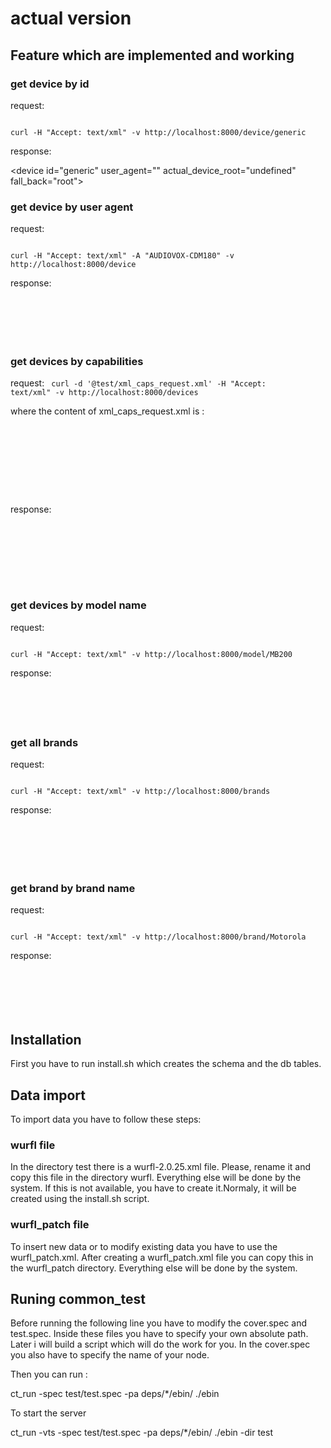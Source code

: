 # actual version


## Feature which are implemented and working

### get device by id
 
request:  

<code>
curl -H "Accept: text/xml" -v http://localhost:8000/device/generic
</code>

response:

\<device id="generic" user_agent="" actual_device_root="undefined" fall_back="root"><group id="product_info">
	<capability name="device_os" value=""/>
	<capability name="nokia_series" value="0"/>
</device>


### get device by user agent

request:

<code>
curl -H "Accept: text/xml" -A "AUDIOVOX-CDM180" -v http://localhost:8000/device
</code>

response:

<code>
<device id="generic" user_agent="" actual_device_root="undefined" fall_back="root"><group id="product_info">
	<capability name="device_os" value=""/>
	<capability name="nokia_series" value="0"/>
</device>
</code>

### get devices by capabilities

request:
<code>
curl -d '@test/xml_caps_request.xml' -H "Accept: text/xml" -v http://localhost:8000/devices
</code>

where the content of xml_caps_request.xml is : 

<code>
<?xml version="1.0" encoding="utf-8"?>
<query>
	<capabilities>
		<capability name="device_os" value="iPhone OS" operator="="/>
		<capability name="device_os_version" value="0.0" operator=">"/>
	</capabilities>
</query>
</code>

response:

<code>
<devices>
	<device model_name="iPad" brand_name="Apple"/>
	<device model_name="QuickTime Agent" brand_name="Apple"/>
	<device model_name="iPhone" brand_name="Apple"/>
	<device model_name="iPod Touch" brand_name="Apple"/>
</devices>
</code>

### get devices by model name


request: 

<code>
curl -H "Accept: text/xml" -v http://localhost:8000/model/MB200
</code>

response:

<code>
<devices>
	<device model_name="MB200" brand_name="Motorola"/>
</devices>
</code>

### get all brands

request:
 
<code>
curl -H "Accept: text/xml" -v http://localhost:8000/brands
</code>

response:

<code>
<brand name="Motorola">
	<model id="mot_w377g_ver1" model_name="MOT-W377g"/>
	<model id="mot_ex300_ver1" model_name="EX300"/>
</brand>
</code>

### get brand by brand name

request: 

<code>
curl -H "Accept: text/xml" -v http://localhost:8000/brand/Motorola
</code>

response:

<code>
<brand name="Motorola">
	<model id="mot_w377g_ver1" model_name="MOT-W377g"/>
	<model id="mot_ex300_ver1" model_name="EX300"/>
</brand>
</code>



## Installation

First you have to run install.sh which creates the schema and the db tables.

## Data import

To import data you have to follow these steps:

### wurfl file

In the directory test there is a wurfl-2.0.25.xml file. Please, rename it and copy
this file in the directory wurfl. Everything else will be done by the system. 
If this is not available, you have to create it.Normaly, it will be created
using the install.sh script.


### wurfl_patch file

To insert new data or to modify existing data you have to use the wurfl_patch.xml.
After creating a wurfl_patch.xml file you can copy this in the wurfl_patch directory.
Everything else will be done by the system.

## Runing common_test

Before running the following line you have to modify the cover.spec and test.spec.
Inside these files you have to specify your own absolute path. Later i will build
a script which will do the work for you.
In the cover.spec you also have to specify the name of your node. 

Then you can run : 

ct_run -spec test/test.spec -pa deps/*/ebin/ ./ebin 

To start the server 

ct_run -vts -spec test/test.spec -pa deps/*/ebin/ ./ebin -dir test  